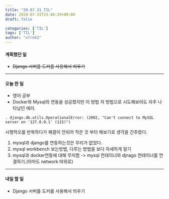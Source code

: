 ```yaml
---
title: "20.07.31_TIL"
date: 2020-07-31T23:46:29+09:00
draft: false

categories: ['TIL']
tags: ['TIL']
author: "xfrnk2"
---
```

#### 계획했던 일
+ ~~Django 서버를 도커를 사용해서 띄우기~~
---  
#### 오늘 한 일
+ 영어 공부
+ Docker와 Mysql의 연동을 성공했지만 이 방법 저 방법으로 시도해보아도 자주 나타났던 에러.
~~~
. django.db.utils.OperationalError: (2002, "Can't connect to MySQL server on '127.0.0.1' (115)")
~~~
시행착오를 반복하다가 해결이 안되어 작은 것 부터 해보기로 생각을 간추렸다.
1. mysql과 django를 연동하는것은 무리가 없었다.
2. mysql workbench 보는방법, 다루는 방법을 보다 자세하게 알기
3. mysql과 docker연동에 대해 무지함
-> mysql 컨테이너와 djnago 컨테이너를 연결하기.(아마도 network 따위로)

---   
#### 내일 할 일 
+ Django 서버를 도커를 사용해서 띄우기

